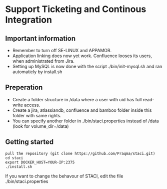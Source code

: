 # Support Ticketing and Continous Integration

## Important information
- Remember to turn off SE-LINUX and APPAMOR.
- Application linking does now yet work. Confluence looses its users, when administrated from Jira.
- Setting up MySQL is now done with the script ./bin/init-mysql.sh and ran automaticly by install.sh

## Preperation
- Create a folder structure in /data where a user with uid has full read-write access. 
- Create a jira, atlassiandb, confluence and bamboo folder inside this folder with same rights. 
- You can specify another folder in ./bin/staci.properties instead of /data (look for volume_dir=/data)

## Getting started
```
pull the repository (git clone https://github.com/Praqma/staci.git)
cd staci
export DOCKER_HOST=YOUR-IP:2375
./install.sh
```

If you want to change the behavour of STACI, edit the file ./bin/staci.properties
